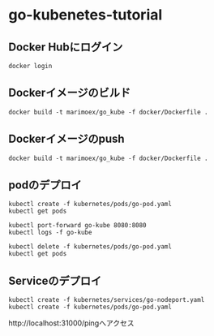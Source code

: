 # go-kubenetes-tutorial

## Docker Hubにログイン
```
docker login
```

## Dockerイメージのビルド
```
docker build -t marimoex/go_kube -f docker/Dockerfile .
```

## Dockerイメージのpush
```
docker build -t marimoex/go_kube -f docker/Dockerfile .
```

## podのデプロイ
```
kubectl create -f kubernetes/pods/go-pod.yaml
kubectl get pods

kubectl port-forward go-kube 8080:8080
kubectl logs -f go-kube

kubectl delete -f kubernetes/pods/go-pod.yaml
kubectl get pods
```

## Serviceのデプロイ
```
kubectl create -f kubernetes/services/go-nodeport.yaml
kubectl create -f kubernetes/pods/go-pod.yaml
```
http://localhost:31000/pingへアクセス
